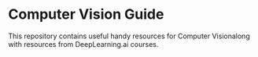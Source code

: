 # Computer Vision Guide
This repository contains useful handy resources for Computer Visionalong with resources from DeepLearning.ai courses.
